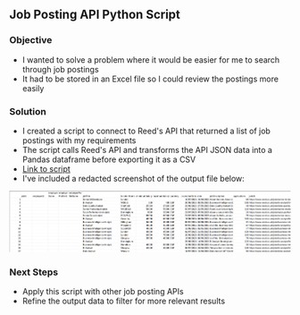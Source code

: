 ## Job Posting API Python Script

### Objective

- I wanted to solve a problem where it would be easier for me to search through job postings
- It had to be stored in an Excel file so I could review the postings more easily

### Solution

- I created a script to connect to Reed's API that returned a list of job postings with my requirements
- The script calls Reed's API and transforms the API JSON data into a Pandas dataframe before exporting it as a CSV
- [Link to script](/reed_api/reed_api_script.py)
- I've included a redacted screenshot of the output file below:

![sample_data](/misc_code/reed_api_screenshot.png)

### Next Steps

- Apply this script with other job posting APIs
- Refine the output data to filter for more relevant results


